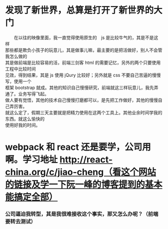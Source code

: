 # 发现了新世界，总算是打开了新世界的大门
　　在以往的映像里面，我一直觉得使用原生的　js 是比较牛气的，其是不是这样<br>
那些都是欺负小孩子的玩意儿，其是做事儿嘛，最主要的是把活做好，别人不会管我怎么做的<br>
其是做前端是比较容易的活，前端三剑客 html 的需要记忆，另外的两个只要使用工程中比较时间<br>
见效，得到结果，其是 js 使用 jQury 比较好；另外就是 css 不要自己苦逼的慢慢写，使用一个<br>
框架 bootstrap 就成。其他的知识自己慢慢研究，前端就这三样玩意儿，我先弄通了。业务写得飞起。<br>
做人要有觉悟，其他的技术自己慢慢打磨都可以，是先把工作做好，其他的慢慢自己弄厉害。<br>
就这么定了，假期三天主要就是把精力使用在这两个工具上。其他业余时间学我的东西。就这么愉快的<br>
使用好我的时间。
# webpack 和 react 还是要学，公司用啊。学习地址 http://react-china.org/c/jiao-cheng（看这个网站的链接及学一下阮一峰的博客提到的基本能搞定全部）
### 公司逼迫我转型，其是我很难接收这个事实，那又怎么办呢？（前端要转去测试）

